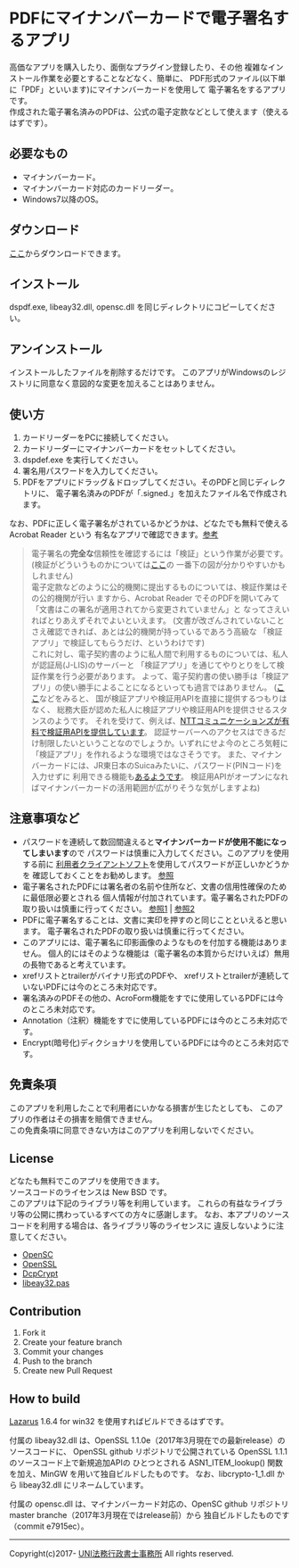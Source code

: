# PDFにマイナンバーカードで電子署名するアプリ

高価なアプリを購入したり、面倒なプラグイン登録したり、その他
複雑なインストール作業を必要とすることなどなく、簡単に、
PDF形式のファイル(以下単に「PDF」といいます)にマイナンバーカードを使用して
電子署名をするアプリです。  
作成された電子署名済みのPDFは、公式の電子定款などとして使えます（使えるはずです）。

## 必要なもの
* マイナンバーカード。
* マイナンバーカード対応のカードリーダー。
* Windows7以降のOS。

## ダウンロード
[ここ](../../releases/latest)からダウンロードできます。

## インストール
dspdf.exe, libeay32.dll, opensc.dll を同じディレクトリにコピーしてください。

## アンインストール
インストールしたファイルを削除するだけです。
このアプリがWindowsのレジストリに同意なく意図的な変更を加えることはありません。

## 使い方

1. カードリーダーをPCに接続してください。
1. カードリーダーにマイナンバーカードをセットしてください。
1. dspdef.exe を実行してください。
1. 署名用パスワードを入力してください。
1. PDFをアプリにドラッグ＆ドロップしてください。そのPDFと同じディレクトリに、
電子署名済みのPDFが「.signed.」を加えたファイル名で作成されます。

なお、PDFに正しく電子署名がされているかどうかは、どなたでも無料で使える Acrobat Reader という
有名なアプリで確認できます。[参考](http://www.pdf-tools.trustss.co.jp/htVerify.html)

> 電子署名の**完全な**信頼性を確認するには「検証」という作業が必要です。
(検証がどういうものかについては[ここ](http://www.soumu.go.jp/kojinbango_card/kojinninshou-02.html)の
一番下の図が分かりやすいかもしれません)  
電子定款などのように公的機関に提出するものについては、検証作業はその公的機関が行い
ますから、Acrobat Reader でそのPDFを開いてみて「文書はこの署名が適用されてから変更されていません」と
なってさえいればとりあえずそれでよいといえます。
(文書が改ざんされていないことさえ確認できれば、あとは公的機関が持っているであろう高級な
「検証アプリ」で検証してもらうだけ、というわけです)  
これに対し、電子契約書のように私人間で利用するものについては、私人が認証局(J-LIS)のサーバーと
「検証アプリ」を通じてやりとりをして検証作業を行う必要があります。
よって、電子契約書の使い勝手は「検証アプリ」の使い勝手によることになるといっても過言ではありません。
([ここ](https://www.j-lis.go.jp/jpki/minkan/procedure1_2.html)などをみると、
国が検証アプリや検証用APIを直接に提供するつもりはなく、
総務大臣が認めた私人に検証アプリや検証用APIを提供させるスタンスのようです。
それを受けて、例えば、[NTTコミュニケーションズが有料で検証用APIを提供しています](http://www.ntt.com/business/services/application/authentication/mysign.html)。
認証サーバーへのアクセスはできるだけ制限したいということなのでしょうか。いずれにせよ今のところ気軽に「検証アプリ」を作れるような環境ではなさそうです。
また、マイナンバーカードには、JR東日本のSuicaみたいに、パスワード(PINコード)を入力せずに
利用できる機能も[あるようです](http://www.soumu.go.jp/menu_news/s-news/01gyosei02_02000134.html)。
検証用APIがオープンになればマイナンバーカードの活用範囲が広がりそうな気がしますよね)

## 注意事項など
* パスワードを連続して数回間違えると**マイナンバーカードが使用不能になってしまいます**ので
パスワードは慎重に入力してください。このアプリを使用する前に
[利用者クライアントソフト](https://www.jpki.go.jp/)を使用してパスワードが正しいかどうかを
確認しておくことをお勧めします。 [参照](https://www.jpki.go.jp/procedure/password.html)
* 電子署名されたPDFには署名者の名前や住所など、文書の信用性確保のために最低限必要とされる
個人情報が付加されています。電子署名されたPDFの取り扱いは慎重に行ってください。
[参照1](http://www.soumu.go.jp/kojinbango_card/kojinninshou-01.html) | 
[参照2](https://www.j-lis.go.jp/jpki/minkan/procedure1_2.html)
* PDFに電子署名することは、文書に実印を押すのと同じことといえると思います。
電子署名されたPDFの取り扱いは慎重に行ってください。
* このアプリには、電子署名に印影画像のようなものを付加する機能はありません。
個人的にはそのような機能は（電子署名の本質からだけいえば）無用の長物であると考えています。
* xrefリストとtrailerがバイナリ形式のPDFや、
xrefリストとtrailerが連続していないPDFには今のところ未対応です。
* 署名済みのPDFその他の、AcroForm機能をすでに使用しているPDFには今のところ未対応です。
* Annotation（注釈）機能をすでに使用しているPDFには今のところ未対応です。
* Encrypt(暗号化)ディクショナリを使用しているPDFには今のところ未対応です。

## 免責条項
このアプリを利用したことで利用者にいかなる損害が生じたとしても、
このアプリの作者はその損害を賠償できません。  
この免責条項に同意できない方はこのアプリを利用しないでください。

## License
どなたも無料でこのアプリを使用できます。  
ソースコードのライセンスは New BSD です。  
このアプリは下記のライブラリ等を利用しています。
これらの有益なライブラリ等の公開に携わっているすべての方々に感謝します。
なお、本アプリのソースコードを利用する場合は、各ライブラリ等のライセンスに
違反しないように注意してください。
* [OpenSC](https://github.com/OpenSC/OpenSC/)
* [OpenSSL](https://github.com/openssl/openssl)
* [DcpCrypt](https://sourceforge.net/projects/lazarus-ccr/files/DCPcrypt/)
* [libeay32.pas](http://www.disi.unige.it/person/FerranteM/delphiopenssl/)

## Contribution
1. Fork it
1. Create your feature branch
1. Commit your changes
1. Push to the branch
1. Create new Pull Request

## How to build
[Lazarus](http://www.lazarus-ide.org/) 1.6.4 for win32 を使用すればビルドできるはずです。

付属の libeay32.dll は、OpenSSL 1.1.0e（2017年3月現在での最新release）のソースコードに、
OpenSSL github リポジトリで公開されている OpenSSL 1.1.1 のソースコード上で新規追加APIの
ひとつとされる ASN1_ITEM_lookup() 関数を加え、MinGW を用いて独自ビルドしたものです。
なお、libcrypto-1_1.dll から libeay32.dll にリネームしています。

付属の opensc.dll は、マイナンバーカード対応の、OpenSC github リポジトリ master branche（2017年3月現在ではrelease前）から
独自ビルドしたものです（commit e7915ec）。

-----
Copyright(c)2017- [UNI法務行政書士事務所](http://uni.s17.xrea.com/) All rights reserved.  

